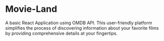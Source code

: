 # Movie-Land

A basic React Application using OMDB API. This user-friendly platform simplifies the process of discovering information about your favorite films by providing comprehensive details at your fingertips.
